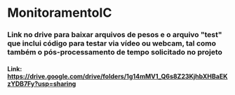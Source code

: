 # MonitoramentoIC
### Link no drive para baixar arquivos de pesos e o arquivo "test" que inclui código para testar via vídeo ou webcam, tal como também o pós-processamento de tempo solicitado no projeto
#### Link: https://drive.google.com/drive/folders/1g14mMV1_Q6s8Z23KjhbXHBaEKzYDB7Fy?usp=sharing
